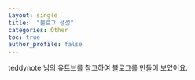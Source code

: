 ```yaml
---
layout: single
title:  "블로그 생성"
categories: Other
toc: true
author_profile: false
---
```


teddynote 님의 유트브를 참고하여 블로그를 만들어 보았어요.
